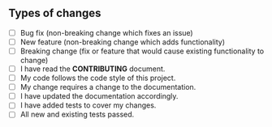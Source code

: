 ## Types of changes

<!--- What types of changes does your code introduce? Put an `x` in all the boxes that apply: -->

-   [ ] Bug fix (non-breaking change which fixes an issue)
-   [ ] New feature (non-breaking change which adds functionality)
-   [ ] Breaking change (fix or feature that would cause existing functionality to change)
-   [ ] I have read the **CONTRIBUTING** document.
-   [ ] My code follows the code style of this project.
-   [ ] My change requires a change to the documentation.
-   [ ] I have updated the documentation accordingly.
-   [ ] I have added tests to cover my changes.
-   [ ] All new and existing tests passed.
